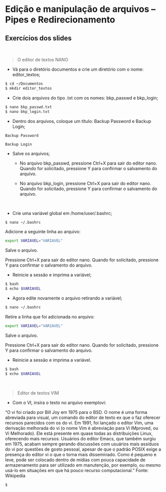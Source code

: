 # Edição e manipulação de arquivos – Pipes e Redirecionamento

## Exercícios dos slides

<br>

> O editor de textos NANO


+ Vá para o diretório documentos e crie um diretório com o nome: editor_textos;

~~~sh
$ cd ~/Documentos
$ mkdir editor_textos
~~~

+ Crie dois arquivos do tipo .txt com os nomes: bkp_passwd e bkp_login;

~~~sh
$ nano bkp_passwd.txt
$ nano bkp_login.txt
~~~

+ Dentro dos arquivos, coloque um título: Backup Password e Backup Login;

~~~
Backup Password
~~~

~~~
Backup Login
~~~

+ Salve os arquivos;

    + No arquivo bkp_passwd, pressione Ctrl+X para sair do editor nano. Quando for solicitado, pressione Y para confirmar o salvamento do arquivo.

    + No arquivo bkp_login, pressione Ctrl+X para sair do editor nano. Quando for solicitado, pressione Y para confirmar o salvamento do arquivo.

<br> 

+ Crie uma variável global em /home/user/.bashrc;

~~~sh
$ nano ~/.bashrc
~~~

Adicione a seguinte linha ao arquivo:
    
~~~sh
export VARIAVEL="VARIAVEL"
~~~ 

Salve o arquivo.

Pressione Ctrl+X para sair do editor nano. Quando for solicitado, pressione Y para confirmar o salvamento do arquivo.


+ Reinicie a sessão e imprima a variável;

~~~sh
$ bash 
$ echo $VARIAVEL
~~~

+ Agora edite novamente o arquivo retirando a variável;

~~~sh
$ nano ~/.bashrc
~~~

Retire a linha que foi adicionada no arquivo:
    
~~~sh
export VARIAVEL="VARIAVEL"
~~~ 

Salve o arquivo.

Pressione Ctrl+X para sair do editor nano. Quando for solicitado, pressione Y para confirmar o salvamento do arquivo.


+ Reinicie a sessão e imprima a variável.

~~~sh
$ bash 
$ echo $VARIAVEL
~~~

<br>

> Editor de textos VIM

+ Com o VI, insira o texto no arquivo exemplovi:

“O vi foi criado por Bill Joy em 1975 para o BSD. O nome é uma forma abreviada para
visual, um comando do editor de texto ex que o faz oferecer recursos parecidos com
os do vi. Em 1991, foi lançado o editor Vim, uma derivação melhorada do vi (o nome
Vim é abreviação para Vi IMproved, ou Vi Melhorado). Ele está presente em quase
todas as distribuições Linux, oferecendo mais recursos. Usuários do editor Emacs, que
também surgiu em 1975, acabam sempre gerando discussões com usuários mais
assíduos do vi por questões de gosto pessoal, apesar de que o padrão POSIX exige a
presença do editor vi o que o torna mais disseminado. Como é pequeno e leve, pode
ser colocado dentro de mídias com pouca capacidade de armazenamento para ser
utilizado em manutenção, por exemplo, ou mesmo usá-lo em situações em que há
pouco recurso computacional.”
Fonte: Wikipedia

~~~sh
$
~~~